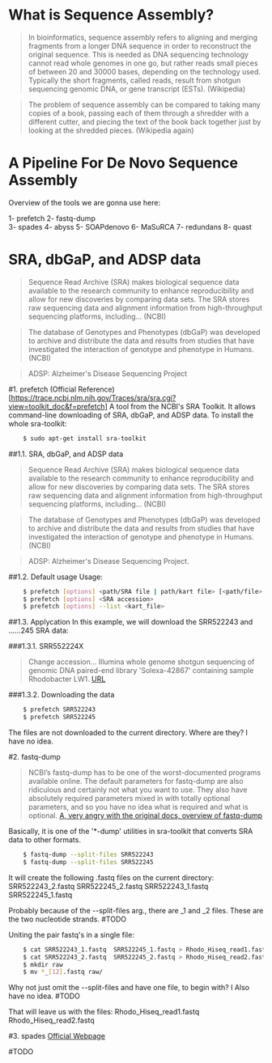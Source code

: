 # What is Sequence Assembly?
> In bioinformatics, sequence assembly refers to aligning and merging fragments from a longer DNA sequence in order to reconstruct the original sequence. This is needed as DNA sequencing technology cannot read whole genomes in one go, but rather reads small pieces of between 20 and 30000 bases, depending on the technology used. Typically the short fragments, called reads, result from shotgun sequencing genomic DNA, or gene transcript (ESTs). (Wikipedia)

> The problem of sequence assembly can be compared to taking many copies of a book, passing each of them through a shredder with a different cutter, and piecing the text of the book back together just by looking at the shredded pieces. (Wikipedia again)

# A Pipeline For De Novo Sequence Assembly
Overview of the tools we are gonna use here:

1- prefetch 
2- fastq-dump  
3- spades
4- abyss
5- SOAPdenovo
6- MaSuRCA
7- redundans
8- quast

# SRA, dbGaP, and ADSP data
> Sequence Read Archive (SRA) makes biological sequence data available to the research community to enhance reproducibility and allow for new discoveries by comparing data sets. The SRA stores raw sequencing data and alignment information from high-throughput sequencing platforms, including... (NCBI)

> The database of Genotypes and Phenotypes (dbGaP) was developed to archive and distribute the data and results from studies that have investigated the interaction of genotype and phenotype in Humans. (NCBI)

> ADSP: Alzheimer's Disease Sequencing Project

#1. prefetch
(Official Reference)[https://trace.ncbi.nlm.nih.gov/Traces/sra/sra.cgi?view=toolkit_doc&f=prefetch]
A tool from the NCBI's SRA Toolkit. It allows command-line downloading of SRA, dbGaP, and ADSP data.
To install the whole sra-toolkit:
```sh
    $ sudo apt-get install sra-toolkit
```

##1.1. SRA, dbGaP, and ADSP data
> Sequence Read Archive (SRA) makes biological sequence data available to the research community to enhance reproducibility and allow for new discoveries by comparing data sets. The SRA stores raw sequencing data and alignment information from high-throughput sequencing platforms, including... (NCBI)

> The database of Genotypes and Phenotypes (dbGaP) was developed to archive and distribute the data and results from studies that have investigated the interaction of genotype and phenotype in Humans. (NCBI)

> ADSP: Alzheimer's Disease Sequencing Project.

##1.2. Default usage
Usage:
```sh
    $ prefetch [options] <path/SRA file | path/kart file> [<path/file> ...]
    $ prefetch [options] <SRA accession>
    $ prefetch [options] --list <kart_file>
```

##1.3. Applycation
In this example, we will download the SRR522243 and ......245 SRA data:

###1.3.1. SRR552224X
> Change accession... Illumina whole genome shotgun sequencing of genomic DNA paired-end library 'Solexa-42867' containing sample Rhodobacter LW1. [URL](https://trace.ncbi.nlm.nih.gov/Traces/sra/sra.cgi?view=run_browser&run=SRR522243)

###1.3.2. Downloading the data
```sh
    $ prefetch SRR522243
    $ prefetch SRR522245
```
The files are not downloaded to the current directory. Where are they? I have no idea.

#2. fastq-dump
> NCBI’s fastq-dump has to be one of the worst-documented programs available online. The default parameters for fastq-dump are also ridiculous and certainly not what you want to use. They also have absolutely required parameters mixed in with totally optional parameters, and so you have no idea what is required and what is optional. [A, very angry with the original docs, overview of fastq-dump](https://edwards.sdsu.edu/research/fastq-dump/)

Basically, it is one of the '*-dump' utilities in sra-toolkit that converts SRA data to other formats.

```sh
    $ fastq-dump --split-files SRR522243
    $ fastq-dump --split-files SRR522245
```

It will create the following .fastq files on the current directory:
SRR522243_2.fastq  SRR522245_2.fastq
SRR522243_1.fastq  SRR522245_1.fastq

Probably because of the --split-files arg., there are _1 and _2 files. These are the two nucleotide strands. #TODO

Uniting the pair fastq's in a single file:
```sh
    $ cat SRR522243_1.fastq  SRR522245_1.fastq > Rhodo_Hiseq_read1.fastq
    $ cat SRR522243_2.fastq  SRR522245_2.fastq > Rhodo_Hiseq_read2.fastq
    $ mkdir raw 
    $ mv *_[12].fastq raw/
```

Why not just omit the --split-files and have one file, to begin with? I Also have no idea. #TODO

That will leave us with the files:
Rhodo_Hiseq_read1.fastq  Rhodo_Hiseq_read2.fastq

#3. spades
[Official Webpage](http://cab.spbu.ru/software/spades/)

#TODO